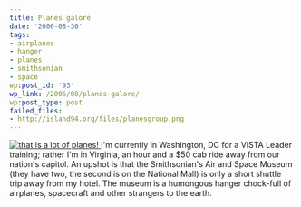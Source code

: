 ```yaml
---
title: Planes galore
date: '2006-08-30'
tags:
- airplanes
- hanger
- planes
- smithsonian
- space
wp:post_id: '93'
wp_link: /2006/08/planes-galore/
wp:post_type: post
failed_files:
- http://island94.org/files/planesgroup.png
---
```


  [ ![](2006-08-30-Planes-galore/planesgroup.png "that is a lot of planes!") ](http://www.flickr.com/photos/bensheldon/sets/72157594261121949/)
I'm currently in Washington, DC for a VISTA Leader training; rather I'm in Virginia, an hour and a $50 cab ride away from our nation's capitol. An upshot is that the Smithsonian's Air and Space Museum (they have two, the second is on the National Mall) is only a short shuttle trip away from my hotel. The museum is a humongous hanger chock-full of airplanes, spacecraft and other strangers to the earth.
